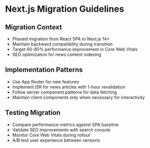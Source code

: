 # Next.js Migration Guidelines

## Migration Context
- Phased migration from React SPA to Next.js 14+
- Maintain backward compatibility during transition
- Target 60-80% performance improvement in Core Web Vitals
- SEO optimization for news content indexing

## Implementation Patterns
- Use App Router for new features
- Implement ISR for news articles with 1-hour revalidation
- Follow server component patterns for data fetching
- Maintain client components only when necessary for interactivity

## Testing Migration
- Compare performance metrics against SPA baseline
- Validate SEO improvements with search console
- Monitor Core Web Vitals during rollout
- A/B test user experience between versions

